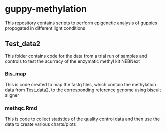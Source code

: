 # guppy-methylation
This repository contains scripts to perform epigenetic analysis of guppies propogated in different light conditions

## Test_data2
This folder contains code for the data from a trial run of samples and controls to test the acurracy of the enzymatic methyl kit NEBNext 

### Bis_map
This is code created to map the fastq files, which contain the methylation data from Test_data2, to the corresponding reference genome using biscuit aligner

### methqc.Rmd
This is code to collect statistics of the quality control data and then use the data to create various charts/plots
